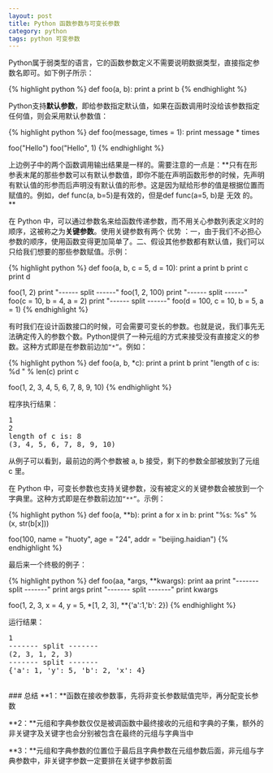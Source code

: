```yaml
---
layout: post
title: Python 函数参数与可变长参数
category: python
tags: python 可变参数
---
```


Python属于弱类型的语言，它的函数参数定义不需要说明数据类型，直接指定参数名即可。如下例子所示：

{% highlight python %}
def foo(a, b):
    print a
    print b
{% endhighlight %}

Python支持**默认参数**，即给参数指定默认值，如果在函数调用时没给该参数指定任何值，则会采用默认参数值：

{% highlight python %}
def foo(message, times = 1):
    print message * times

foo("Hello")
foo("Hello", 1)
{% endhighlight %}

上边例子中的两个函数调用输出结果是一样的。需要注意的一点是：**只有在形参表末尾的那些参数可以有默认参数值，即你不能在声明函数形参的时候，先声明有默认值的形参而后声明没有默认值的形参。这是因为赋给形参的值是根据位置而赋值的。例如，def func(a, b=5)是有效的，但是def func(a=5, b)是 无效 的。 **

在 Python 中，可以通过参数名来给函数传递参数，而不用关心参数列表定义时的顺序，这被称之为**关键参数**。使用关键参数有两个 优势 ：一，由于我们不必担心参数的顺序，使用函数变得更加简单了。二、假设其他参数都有默认值，我们可以只给我们想要的那些参数赋值。示例：

{% highlight python %}
def foo(a, b, c = 5, d = 10):
    print a
    print b
    print c
    print d

foo(1, 2)
print "------ split ------"
foo(1, 2, 100)
print "------ split ------"
foo(c = 10, b = 4, a = 2)
print "------ split ------"
foo(d = 100, c = 10, b = 5, a = 1)
{% endhighlight %}

有时我们在设计函数接口的时候，可会需要可变长的参数。也就是说，我们事先无法确定传入的参数个数。Python提供了一种元组的方式来接受没有直接定义的参数。这种方式即是在参数前边加`“*”`。例如：

{% highlight python %}
def foo(a, b, *c):
    print a
    print b
    print "length of c is: %d " % len(c)
    print c

foo(1, 2, 3, 4, 5, 6, 7, 8, 9, 10)
{% endhighlight %}

程序执行结果：

<div class="hblock"><pre>
1
2
length of c is: 8 
(3, 4, 5, 6, 7, 8, 9, 10)
</pre></div>

从例子可以看到，最前边的两个参数被 a, b 接受，剩下的参数全部被放到了元组 c 里。

在 Python 中，可变长参数也支持关键参数，没有被定义的关键参数会被放到一个字典里。这种方式即是在参数前边加`“**”`。示例：

{% highlight python %}
def foo(a, **b):
    print a
    for x in b:
        print "%s: %s" % (x, str(b[x]))

foo(100, name = "huoty", age = "24", addr = "beijing.haidian")
{% endhighlight %}

最后来一个终极的例子：

{% highlight python %}
def foo(aa, *args, **kwargs):
    print aa
    print "------- split -------"
    print args
    print "------- split -------"
    print kwargs
    
foo(1, 2, 3, x = 4, y = 5, *[1, 2, 3], **{'a':1,'b': 2})
{% endhighlight %}

运行结果：

<div class="hblock"><pre>
1
------- split -------
(2, 3, 1, 2, 3)
------- split -------
{'a': 1, 'y': 5, 'b': 2, 'x': 4}
</pre></div>

<br/>
### 总结
**1：**函数在接收参数事，先将非变长参数赋值完毕，再分配变长参数

**2：**元组和字典参数仅仅是被调函数中最终接收的元组和字典的子集，额外的非关键字及关键字也会分别被包含在最终的元组与字典当中 

**3：**元组和字典参数的位置位于最后且字典参数在元组参数后面，非元组与字典参数中，非关键字参数一定要排在关键字参数前面
